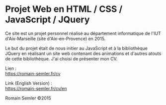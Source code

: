 Projet Web en HTML / CSS / JavaScript / JQuery
==================================

Ce site est un projet personnel réalisé au département informatique de l'IUT d'Aix-Marseille (site d'Aix-en-Provence) en 2015.

Le but du projet était de nous initier au JavaScript et à la bibliothèque JQuery en réalisant un site web contenant des animations et d'autres atouts de cette bibliothèque. J'ai choisi de présenter mon CV.

Lien :    
https://romain-semler.fr/cv      

Link (English Version) :    
https://romain-semler.fr/cv/en

Romain Semler ©2015
